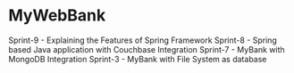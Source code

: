 # MyWebBank
Sprint-9 - Explaining the Features of Spring Framework
Sprint-8 - Spring based Java application with Couchbase Integration
Sprint-7 - MyBank with MongoDB Integration
Sprint-3 - MyBank with File System as database

